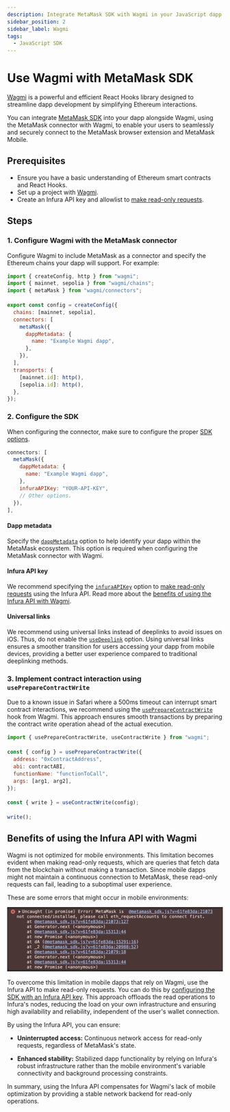 ```yaml
---
description: Integrate MetaMask SDK with Wagmi in your JavaScript dapp.
sidebar_position: 2
sidebar_label: Wagmi
tags:
  - JavaScript SDK
---
```


# Use Wagmi with MetaMask SDK

[Wagmi](https://wagmi.sh/) is a powerful and efficient React Hooks library designed to streamline
dapp development by simplifying Ethereum interactions.

You can integrate [MetaMask SDK](../../../concepts/sdk/index.md) into your dapp alongside Wagmi,
using the MetaMask connector with Wagmi, to enable your users to seamlessly and securely connect to
the MetaMask browser extension and MetaMask Mobile.

## Prerequisites

- Ensure you have a basic understanding of Ethereum smart contracts and React Hooks.
- Set up a project with [Wagmi](https://wagmi.sh/react/getting-started).
- Create an Infura API key and allowlist to [make read-only requests](../javascript/make-read-only-requests.md).

## Steps

### 1. Configure Wagmi with the MetaMask connector

Configure Wagmi to include MetaMask as a connector and specify the Ethereum chains your dapp will support.
For example:

```javascript
import { createConfig, http } from "wagmi";
import { mainnet, sepolia } from "wagmi/chains";
import { metaMask } from "wagmi/connectors";

export const config = createConfig({
  chains: [mainnet, sepolia],
  connectors: [
    metaMask({
      dappMetadata: {
        name: "Example Wagmi dapp",
      },
    }),
  ],
  transports: {
    [mainnet.id]: http(),
    [sepolia.id]: http(),
  },
});
```

### 2. Configure the SDK

When configuring the connector, make sure to configure the proper
[SDK options](../../../reference/sdk-js-options.md).

```javascript
connectors: [
  metaMask({
    dappMetadata: {
      name: "Example Wagmi dapp",
    },
    infuraAPIKey: "YOUR-API-KEY",
    // Other options.
  }),
],
```

#### Dapp metadata

Specify the [`dappMetadata`](../../../reference/sdk-js-options.md#dappmetadata) option to help
identify your dapp within the MetaMask ecosystem.
This option is required when configuring the MetaMask connector with Wagmi.

#### Infura API key

We recommend specifying the [`infuraAPIKey`](../../../reference/sdk-js-options.md#infuraapikey)
option to [make read-only requests](../javascript/make-read-only-requests.md) using the Infura API.
Read more about the [benefits of using the Infura API with Wagmi](#benefits-of-using-the-infura-api-with-wagmi).

#### Universal links

We recommend using universal links instead of deeplinks to avoid issues on iOS.
Thus, do not enable the [`useDeeplink`](../../../reference/sdk-js-options.md#usedeeplink) option.
Using universal links ensures a smoother transition for users accessing your dapp from mobile
devices, providing a better user experience compared to traditional deeplinking methods.

### 3. Implement contract interaction using `usePrepareContractWrite`

Due to a known issue in Safari where a 500ms timeout can interrupt smart contract interactions, we
recommend using the [`usePrepareContractWrite`](https://1.x.wagmi.sh/react/prepare-hooks/usePrepareContractWrite)
hook from Wagmi.
This approach ensures smooth transactions by preparing the contract write operation ahead of the
actual execution.

```javascript
import { usePrepareContractWrite, useContractWrite } from "wagmi";

const { config } = usePrepareContractWrite({
  address: "0xContractAddress",
  abi: contractABI,
  functionName: "functionToCall",
  args: [arg1, arg2],
});

const { write } = useContractWrite(config);

write();
```

## Benefits of using the Infura API with Wagmi

Wagmi is not optimized for mobile environments.
This limitation becomes evident when making read-only requests, which are queries that fetch data
from the blockchain without making a transaction.
Since mobile dapps might not maintain a continuous connection to MetaMask, these read-only requests
can fail, leading to a suboptimal user experience.

These are some errors that might occur in mobile environments:

![Wagmi errors](../../../assets/wagmi-errors.png)

To overcome this limitation in mobile dapps that rely on Wagmi, use the Infura API to make read-only
requests.
You can do this by [configuring the SDK with an Infura API key](#2-configure-the-sdk).
This approach offloads the read operations to Infura's nodes, reducing the load on your own
infrastructure and ensuring high availability and reliability, independent of the user's wallet connection.

By using the Infura API, you can ensure:

- **Uninterrupted access:** Continuous network access for read-only requests, regardless of MetaMask's state.

- **Enhanced stability:** Stabilized dapp functionality by relying on Infura's robust infrastructure
  rather than the mobile environment's variable connectivity and background processing constraints.

In summary, using the Infura API compensates for Wagmi's lack of mobile optimization by providing a
stable network backend for read-only operations.
